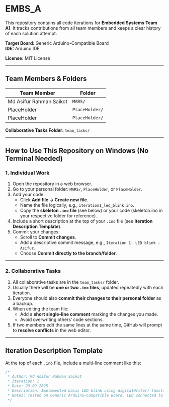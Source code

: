 # EMBS_A
This repository contains all code iterations for **Embedded Systems Team A1**. It tracks contributions from all team members and keeps a clear history of each solution attempt.  

**Target Board:** Generic Arduino-Compatible Board  
**IDE:** Arduino IDE  

**License:** MIT License

---

## Team Members & Folders

| Team Member | Folder |
|-------------|--------|
| Md Asifur Rahman Saikot | `MARS/` |
| PlaceHolder | `PlaceHolder/` |
| PlaceHolder | `PlaceHolder/` |

**Collaborative Tasks Folder:** `team_tasks/`

---

## How to Use This Repository on Windows (No Terminal Needed)

### 1. Individual Work
1. Open the repository in a web browser.
2. Go to your personal folder: `MARS/`, `PlaceHolder`, or `PlaceHolder`.
3. Add your code:
   - Click **Add file → Create new file**.
   - Name the file logically, e.g., `iteration1_led_blink.ino`.
   - Copy the **skeleton `.ino` file** (see below) or your code (skeleton.ino in your respective folder for reference).
4. Include a short description at the top of your `.ino` file (see **Iteration Description Template**).
5. Commit your changes:
   - Scroll to **Commit changes**.
   - Add a descriptive commit message, e.g., `Iteration 1: LED blink - Asifur`.
   - Choose **Commit directly to the branch/folder**.

---

### 2. Collaborative Tasks
1. All collaborative tasks are in the `team_tasks/` folder.
2. Usually there will be **one or two `.ino` files**, updated repeatedly with each iteration.
3. Everyone should also **commit their changes to their personal folder** as a backup.
4. When editing the team file:
   - Add a **short single-line comment** marking the changes you made.
   - Avoid overwriting others’ code sections.
5. If two members edit the same lines at the same time, GitHub will prompt to **resolve conflicts** in the web editor.

---

## Iteration Description Template

At the top of each `.ino` file, include a multi-line comment like this:

```cpp
/*
 * Author: Md Asifur Rahman Saikot
 * Iteration: 1
 * Date: 23-09-2025
 * Description: Implemented basic LED blink using digitalWrite() function.
 * Notes: Tested on Generic Arduino-Compatible Board. LED connected to pin 13.
 */
